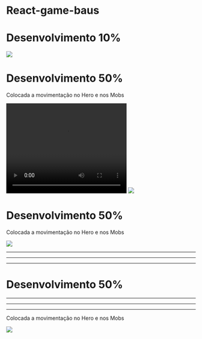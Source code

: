 # React-game-baus

<h1>Desenvolvimento 10%</h1>

<img src="https://user-images.githubusercontent.com/78341732/167279705-7da0649a-f3d5-45c8-a2bd-f3a2fd22e0e9.png" />





<div style="textAlign: center ">

<h1>Desenvolvimento 50%</h1>
<p>Colocada a movimentação no Hero e nos Mobs</p>

<video width="320" height="240"> 
<source  src="https://user-images.githubusercontent.com/78341732/167310759-9c7776c0-9378-4605-94e3-86f8a7bf7a66.gif" type="video/gif"></>
</video>

<img src="https://user-images.githubusercontent.com/78341732/167310759-9c7776c0-9378-4605-94e3-86f8a7bf7a66.gif" />

<h1>Desenvolvimento 50%</h1>
<p>Colocada a movimentação no Hero e nos Mobs</p>
<img src="https://user-images.githubusercontent.com/78341732/167310759-9c7776c0-9378-4605-94e3-86f8a7bf7a66.gif" />

<hr/>
<hr/>
<hr/>
<h1>Desenvolvimento 50%</h1>
<hr/>
<hr/>
<hr/>
<p>Colocada a movimentação no Hero e nos Mobs</p>

<img src="https://user-images.githubusercontent.com/78341732/167310759-9c7776c0-9378-4605-94e3-86f8a7bf7a66.gif" />
  
  
</div>
